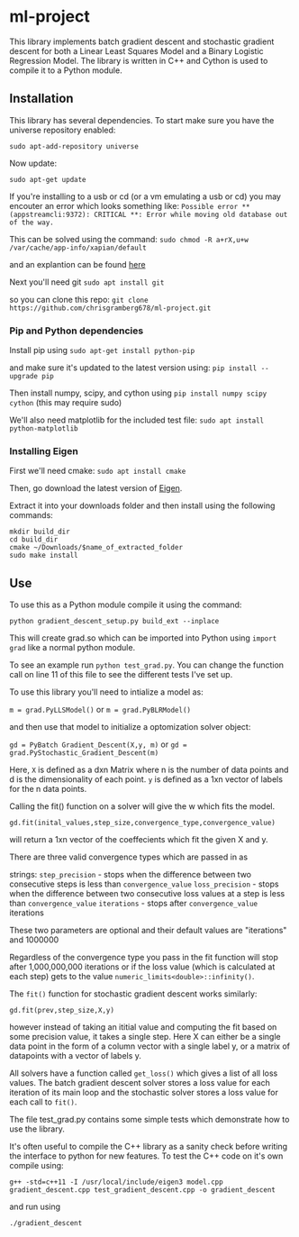 # ml-project

This library implements batch gradient descent and stochastic gradient descent for both a Linear Least Squares Model and a Binary Logistic Regression Model. The library is written in C++ and Cython is used to compile it to a Python module.

## Installation

This library has several dependencies. To start make sure you have the universe repository enabled:

`sudo apt-add-repository universe`

Now update:

`sudo apt-get update`

If you're installing to a usb or cd (or a vm emulating a usb or cd) you may encouter an error which looks something like: `Possible error ** (appstreamcli:9372): CRITICAL **: Error while moving old database out of the way.`

This can be solved using the command: `sudo chmod -R a+rX,u+w /var/cache/app-info/xapian/default`

and an explantion can be found [here](https://askubuntu.com/questions/761592/unable-to-apt-get-dist-upgrade-on-a-persistent-ubuntu-16-04-usb)

Next you'll need git `sudo apt install git`

so you can clone this repo: `git clone https://github.com/chrisgramberg678/ml-project.git` 

### Pip and Python dependencies

Install pip using `sudo apt-get install python-pip` 

and make sure it's updated to the latest version using: `pip install --upgrade pip`

Then install numpy, scipy, and cython using `pip install numpy scipy cython` (this may require sudo)

We'll also need matplotlib for the included test file: `sudo apt install python-matplotlib`

### Installing Eigen

First we'll need cmake: `sudo apt install cmake`

Then, go download the latest version of [Eigen](eigen.tuxfamily.org).

Extract it into your downloads folder and then install using the following commands:

```
mkdir build_dir
cd build_dir
cmake ~/Downloads/$name_of_extracted_folder
sudo make install
```

## Use

To use this as a Python module compile it using the command: 

`python gradient_descent_setup.py build_ext --inplace`

This will create grad.so which can be imported into Python using `import grad` like a normal python module.

To see an example run `python test_grad.py`. You can change the function call on line 11 of this file to see the different tests I've set up.

To use this library you'll need to intialize a model as: 

`m = grad.PyLLSModel()` or `m = grad.PyBLRModel()`

and then use that model to initialize a optomization solver object:

`gd = PyBatch Gradient_Descent(X,y, m)` or `gd = grad.PyStochastic_Gradient_Descent(m)`

Here, `X` is defined as a dxn Matrix where n is the number of data points and d is the dimensionality of each point. `y` is defined as a 1xn vector of labels for the n data points.

Calling the fit() function on a solver will give the w which fits the model. 

`gd.fit(inital_values,step_size,convergence_type,convergence_value)`

will return a 1xn vector of the coeffecients which fit the given X and y.

There are three valid convergence types which are passed in as 

strings:
`step_precision` - stops when the difference between two consecutive steps is less than `convergence_value`
`loss_precision` - stops when the difference between two consecutive loss values at a step is less than `convergence_value`
`iterations` - stops after `convergence_value` iterations

These two parameters are optional and their default values are "iterations" and 1000000

Regardless of the convergence type you pass in the fit function will stop after 1,000,000,000 iterations or if the loss value (which is calculated at each step) gets to the value `numeric_limits<double>::infinity()`.

The `fit()` function for stochastic gradient descent works similarly:

`gd.fit(prev,step_size,X,y)`

however instead of taking an ititial value and computing the fit based on some precision value, it takes a single step. Here X can either be a single data point in the form of a column vector with a single label y, or a matrix of datapoints with a vector of labels y.

All solvers have a function called `get_loss()` which gives a list of all loss values. The batch gradient descent solver stores a loss value for each iteration of its main loop and the stochastic solver stores a loss value for each call to `fit()`.

The file test_grad.py contains some simple tests which demonstrate how to use the library.

It's often useful to compile the C++ library as a sanity check before writing the interface to python for new features. To test the C++ code on it's own compile using:

`g++ -std=c++11 -I /usr/local/include/eigen3 model.cpp gradient_descent.cpp test_gradient_descent.cpp -o gradient_descent`

and run using

`./gradient_descent`